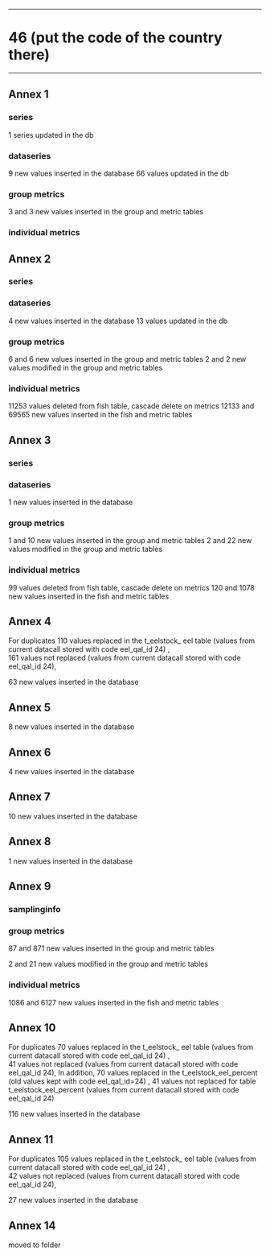 -----------------------------------------------------------
# 46 (put the code of the country there) 
-----------------------------------------------------------

## Annex 1

### series
1 series updated in the db

### dataseries
9 new values inserted in the database
66 values updated in the db

### group metrics
3 and 3 new values inserted in the group and metric tables

### individual metrics

## Annex 2

### series

### dataseries
4 new values inserted in the database
13 values updated in the db

### group metrics
 6 and 6 new values inserted in the group and metric tables
 2 and 2 new values modified in the group and metric tables

### individual metrics
 11253 values deleted from fish table, cascade delete on metrics
 12133 and 69565 new values inserted in the fish and metric tables


## Annex 3

### series

### dataseries
 1 new values inserted in the database

### group metrics
 1 and 10 new values inserted in the group and metric tables
 2 and 22 new values modified in the group and metric tables

### individual metrics
99 values deleted from fish table, cascade delete on metrics
120 and 1078 new values inserted in the fish and metric tables

## Annex 4
For duplicates 110 values replaced in the t_eelstock_ eel table (values from current datacall stored with code eel_qal_id 24)
,								
                161 values not replaced (values from current datacall stored with code eel_qal_id 24),

63 new values inserted in the database


## Annex 5
 8 new values inserted in the database


## Annex 6
4 new values inserted in the database


## Annex 7
 10 new values inserted in the database


## Annex 8
 1 new values inserted in the database

## Annex 9

### samplinginfo


### group metrics
 87 and 871 new values inserted in the group and metric tables

 2 and 21 new values modified in the group and metric tables

### individual metrics
 1086 and 6127 new values inserted in the fish and metric tables

## Annex 10

For duplicates 70 values replaced in the t_eelstock_ eel table (values from current datacall stored with code eel_qal_id 24)
,								
                41 values not replaced (values from current datacall stored with code eel_qal_id 24),
 In addition, 70 values replaced in the t_eelstock_eel_percent (old values kept with code eel_qal_id=24)
,
                      41 values not replaced for table t_eelstock_eel_percent  (values from current datacall stored with code eel_qal_id 24)

 116 new values inserted in the database

## Annex 11
For duplicates 105 values replaced in the t_eelstock_ eel table (values from current datacall stored with code eel_qal_id 24)
,								
                42 values not replaced (values from current datacall stored with code eel_qal_id 24),

 27 new values inserted in the database

## Annex 14 

moved to folder